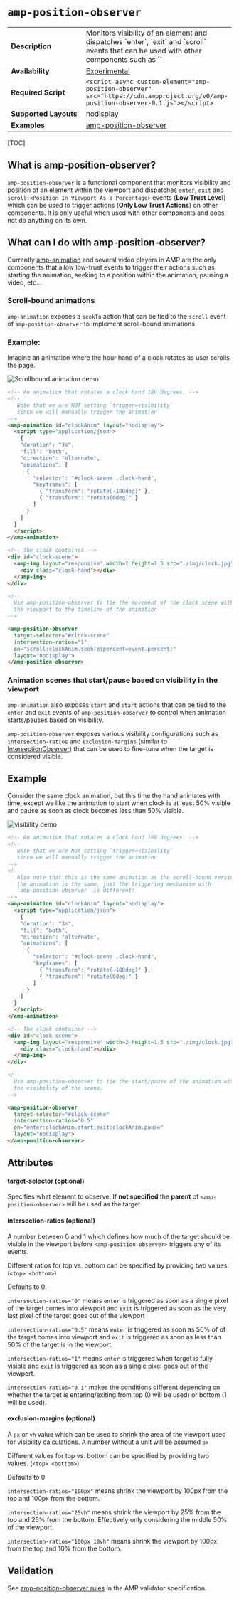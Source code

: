 <!---
Copyright 2017 The AMP HTML Authors. All Rights Reserved.

Licensed under the Apache License, Version 2.0 (the "License");
you may not use this file except in compliance with the License.
You may obtain a copy of the License at

      http://www.apache.org/licenses/LICENSE-2.0

Unless required by applicable law or agreed to in writing, software
distributed under the License is distributed on an "AS-IS" BASIS,
WITHOUT WARRANTIES OR CONDITIONS OF ANY KIND, either express or implied.
See the License for the specific language governing permissions and
limitations under the License.
-->

# <a name="amp-position-observer"></a> `amp-position-observer`

<table>
  <tr>
    <td width="40%"><strong>Description</strong></td>
    <td>Monitors visibility of an element and dispatches `enter`, `exit` and `scroll` events that can be used with other components such as `<amp-animation>`</td>
  </tr>
  <tr>
    <td width="40%"><strong>Availability</strong></td>
    <td><a href="https://www.ampproject.org/docs/reference/experimental.html">Experimental</a></td>
  </tr>
  <tr>
    <td width="40%"><strong>Required Script</strong></td>
    <td><code>&lt;script async custom-element="amp-position-observer" src="https://cdn.ampproject.org/v0/amp-position-observer-0.1.js">&lt;/script></code></td>
  </tr>
  <tr>
    <td class="col-fourty"><strong><a href="https://www.ampproject.org/docs/guides/responsive/control_layout.html">Supported Layouts</a></strong></td>
    <td>nodisplay</td>
  </tr>
  <tr>
    <td width="40%"><strong>Examples</strong></td>
    <td><a href="https://github.com/ampproject/amphtml/blob/master/examples/amp-position-observer.amp.html">amp-position-observer</a></td>
  </tr>
</table>

[TOC]

## What is amp-position-observer?
`amp-position-observer` is a functional component that monitors visibility
and position of an element within the viewport and dispatches
`enter`, `exit` and `scroll:<Position In Viewport As a Percentage>` events (**Low Trust Level**)
which can be used to trigger actions (**Only Low Trust Actions**) on other components.
It is only useful when used with other components and does not do anything on its own.

## What can I do with amp-position-observer?
Currently [amp-animation](https://www.ampproject.org/docs/reference/components/amp-animation)
and several video players in AMP are the only components that allow low-trust events
to trigger their actions such as starting the animation, seeking to a position
within the animation, pausing a video, etc...

### Scroll-bound animations
`amp-animation` exposes a `seekTo` action that can be tied to the `scroll` event
of `amp-position-observer` to implement scroll-bound animations

### Example:
Imagine an animation where the hour hand of a clock rotates as user scrolls
the page.

![Scrollbound animation demo](https://user-images.githubusercontent.com/2099009/29105493-e22a6500-7c82-11e7-9f5e-95c33c76f362.gif)

```html
<!-- An animation that rotates a clock hand 180 degrees. -->
<!--
   Note that we are NOT setting `trigger=visibility`
   since we will manually trigger the animation
-->
<amp-animation id="clockAnim" layout="nodisplay">
  <script type="application/json">
    {
    "duration": "3s",
    "fill": "both",
    "direction": "alternate",
    "animations": [
      {
        "selector": "#clock-scene .clock-hand",
        "keyframes": [
          { "transform": "rotate(-180deg)" },
          { "transform": "rotate(0deg)" }
        ]
      }
    ]
  }
  </script>
</amp-animation>

<!-- The clock container -->
<div id="clock-scene">
  <amp-img layout="responsive" width=2 height=1.5 src="./img/clock.jpg">
    <div class="clock-hand"></div>
  </amp-img>
</div>

<!--
  Use amp-position-observer to tie the movement of the clock scene within
  the viewport to the timeline of the animation
-->

<amp-position-observer
  target-selector="#clock-scene"
  intersection-ratios="1"
  on="scroll:clockAnim.seekTo(percent=event.percent)"
  layout="nodisplay">
</amp-position-observer>
```

### Animation scenes that start/pause based on visibility in the viewport
`amp-animation` also exposes `start` and `start` actions that can be tied to the
`enter` and `exit` events of `amp-position-observer` to control when animation
starts/pauses based on visibility.

`amp-position-observer` exposes various visibility configurations such as
`intersection-ratios` and `exclusion-margins` (similar to [IntersectionObserver](https://developer.mozilla.org/en-US/docs/Web/API/Intersection_Observer_API)) that
can be used to fine-tune when the target is considered visible.

## Example
Consider the same clock animation, but this time the hand animates with time, except
we like the animation to start when clock is at least 50% visible and pause as soon
as clock becomes less than 50% visible.

![visibility demo](https://user-images.githubusercontent.com/2099009/29105727-a7d9a80a-7c84-11e7-8d4a-794f38ea5a5c.gif)


```html
<!-- An animation that rotates a clock hand 180 degrees. -->
<!--
   Note that we are NOT setting `trigger=visibility`
   since we will manually trigger the animation
-->
<!--
   Also note that this is the same animation as the scroll-bound version above
   the animation is the same, just the triggering mechanism with
   `amp-position-observer` is different!
-->
<amp-animation id="clockAnim" layout="nodisplay">
  <script type="application/json">
    {
    "duration": "3s",
    "fill": "both",
    "direction": "alternate",
    "animations": [
      {
        "selector": "#clock-scene .clock-hand",
        "keyframes": [
          { "transform": "rotate(-180deg)" },
          { "transform": "rotate(0deg)" }
        ]
      }
    ]
  }
  </script>
</amp-animation>

<!-- The clock container -->
<div id="clock-scene">
  <amp-img layout="responsive" width=2 height=1.5 src="./img/clock.jpg">
    <div class="clock-hand"></div>
  </amp-img>
</div>

<!--
  Use amp-position-observer to tie the start/pause of the animation with
  the visibility of the scene.
-->

<amp-position-observer
  target-selector="#clock-scene"
  intersection-ratios="0.5"
  on="enter:clockAnim.start;exit:clockAnim.pause"
  layout="nodisplay">
</amp-position-observer>
```

## Attributes

#### target-selector (optional)
Specifies what element to observe.
If **not specified** the **parent** of `<amp-position-observer>` will be used as the target

#### intersection-ratios (optional)

A number between 0 and 1 which defines how much of the target should be visible in
the viewport before `<amp-position-observer>` triggers any of its events.

Different ratios for top vs. bottom can be specified by providing two values. (`<top> <bottom>`)

Defaults to 0.

`intersection-ratios="0"` means `enter` is triggered as soon as a single pixel
of the target comes into viewport and `exit` is triggered as soon as the very last pixel
of the target goes out of the viewport

`intersection-ratios="0.5"` means `enter` is triggered as soon as 50% of
of the target comes into viewport and `exit` is triggered as soon as less than
50% of the target is in the viewport.


`intersection-ratios="1"` means `enter` is triggered when target is fully visible
and `exit` is triggered as soon as a single pixel goes out of the viewport.


`intersection-ratios="0 1"` makes the conditions different depending on whether
the target is entering/exiting from top (0 will be used) or bottom (1 will be used).


#### exclusion-margins (optional)

A `px` or `vh` value which can be used to shrink the area of the viewport used
for visibility calculations. A number without a unit will be assumed `px`

Different values for top vs. bottom can be specified by providing two values. (`<top> <bottom>`)

Defaults to 0

`intersection-ratios="100px"` means shrink the viewport by 100px from the top and 100px from the bottom.

`intersection-ratios="25vh"` means shrink the viewport by 25% from the top and 25% from the bottom.
Effectively only considering the middle 50% of the viewport.

`intersection-ratios="100px 10vh"` means shrink the viewport by 100px from the top and 10% from the bottom.

## Validation

See [amp-position-observer rules](https://github.com/ampproject/amphtml/blob/master/extensions/amp-position-observer/validator-amp-position-observer.protoascii) in the AMP validator specification.
